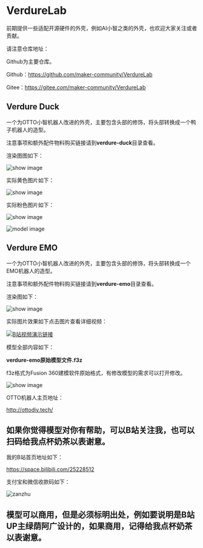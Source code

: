 # VerdureLab
前期提供一些适配开源硬件的外壳，例如AI小智之类的外壳，也欢迎大家关注或者贡献。

请注意仓库地址：

Github为主要仓库。

Github：https://github.com/maker-community/VerdureLab

Gitee：https://gitee.com/maker-community/VerdureLab

## Verdure Duck

一个为OTTO小智机器人改进的外壳，主要包含头部的修饰，将头部转换成一个鸭子机器人的造型。

注意事项和额外配件物料购买链接请到**verdure-duck**目录查看。

渲染图图如下：

![show image](/verdure-duck/images/duck.png)

实际黄色图片如下：

![show image](/verdure-duck/images/yellow-duck.png)

实际粉色图片如下：

![show image](/verdure-duck/images/pink-duck.png)


![model image](/verdure-duck/images/model-images.png)


## Verdure EMO

一个为OTTO小智机器人改进的外壳，主要包含头部的修饰，将头部转换成一个EMO机器人的造型。

注意事项和额外配件物料购买链接请到**verdure-emo**目录查看。

渲染图如下：

![show image](/verdure-emo/images/show-image.png)

实际图片效果如下点击图片查看详细视频：

[![B站视频演示链接](/verdure-emo/images/otto-emo.jpg)](https://www.bilibili.com/video/BV1gpL6z9E5N/)

模型全部内容如下：

**verdure-emo原始模型文件.f3z**

f3z格式为Fusion 360建模软件原始格式，有修改模型的需求可以打开修改。

![show image](/verdure-emo/images/model-image.png)

OTTO机器人主页地址：

http://ottodiy.tech/

## 如果你觉得模型对你有帮助，可以B站关注我，也可以扫码给我点杯奶茶以表谢意。

我的B站首页地址如下：

https://space.bilibili.com/25228512

支付宝和微信收款码如下：

![zanzhu](/images/zanzhu.png)

## 模型可以商用，但是必须标明出处，例如要说明是B站UP主绿荫阿广设计的，如果商用，记得给我点杯奶茶以表谢意。





